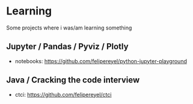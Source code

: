 # Learning
Some projects where i was/am learning something

## Jupyter / Pandas / Pyviz / Plotly
- notebooks: https://github.com/felipereyel/python-jupyter-playground

## Java / Cracking the code interview
- ctci: https://github.com/felipereyel/ctci